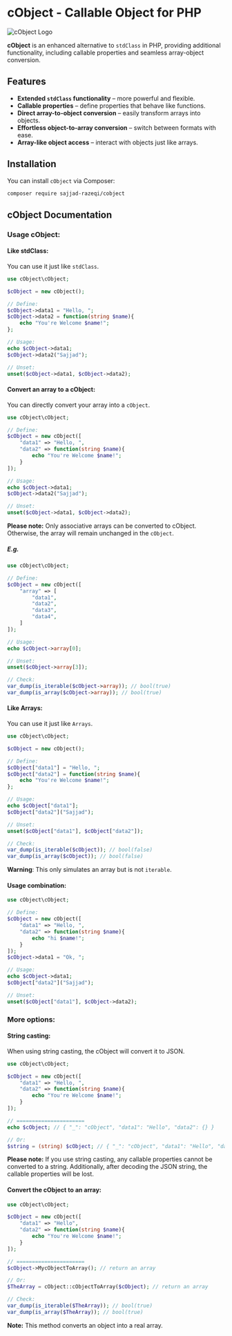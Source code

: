 # cObject - Callable Object for PHP

![cObject Logo](./imgs/logo.webp)

**cObject** is an enhanced alternative to `stdClass` in PHP, providing additional functionality, including callable properties and seamless array-object conversion.  

## Features  

- **Extended `stdClass` functionality** – more powerful and flexible.  
- **Callable properties** – define properties that behave like functions.  
- **Direct array-to-object conversion** – easily transform arrays into objects.  
- **Effortless object-to-array conversion** – switch between formats with ease.  
- **Array-like object access** – interact with objects just like arrays.  

## Installation  

You can install `cObject` via Composer:  

```sh
composer require sajjad-razeqi/cobject
```

## cObject Documentation

### Usage cObject:

#### Like stdClass:

You can use it just like `stdClass`.

```php
use cObject\cObject;

$cObject = new cObject();

// Define:
$cObject->data1 = "Hello, ";
$cObject->data2 = function(string $name){
    echo "You're Welcome $name!";
};

// Usage:
echo $cObject->data1;
$cObject->data2("Sajjad");

// Unset:
unset($cObject->data1, $cObject->data2);
```

#### Convert an array to a cObject:

You can directly convert your array into a `cObject`.

```php
use cObject\cObject;

// Define:
$cObject = new cObject([
    "data1" => "Hello, ",
    "data2" => function(string $name){
        echo "You're Welcome $name!";
    }
]);

// Usage:
echo $cObject->data1;
$cObject->data2("Sajjad");

// Unset:
unset($cObject->data1, $cObject->data2);
```

**Please note:** Only associative arrays can be converted to cObject. Otherwise, the array will remain unchanged in the `cObject`.
##### E.g.
```php
use cObject\cObject;

// Define:
$cObject = new cObject([
    "array" => [
        "data1",
        "data2",
        "data3",
        "data4",
    ]
]);

// Usage:
echo $cObject->array[0];

// Unset:
unset($cObject->array[3]);

// Check:
var_dump(is_iterable($cObject->array)); // bool(true)
var_dump(is_array($cObject->array)); // bool(true)
```

#### Like Arrays:

You can use it just like `Arrays`.

```php
use cObject\cObject;

$cObject = new cObject();

// Define:
$cObject["data1"] = "Hello, ";
$cObject["data2"] = function(string $name){
    echo "You're Welcome $name!";
};

// Usage:
echo $cObject["data1"];
$cObject["data2"]("Sajjad");

// Unset:
unset($cObject["data1"], $cObject["data2"]);

// Check:
var_dump(is_iterable($cObject)); // bool(false)
var_dump(is_array($cObject)); // bool(false)
```

**Warning**: This only simulates an array but is not `iterable`.

#### Usage combination:
```php
use cObject\cObject;

// Define:
$cObject = new cObject([
    "data1" => "Hello, ",
    "data2" => function(string $name){
        echo "hi $name!";
    }
]);
$cObject->data1 = "Ok, ";

// Usage:
echo $cObject->data1;
$cObject["data2"]("Sajjad");

// Unset:
unset($cObject["data1"], $cObject->data2);
```

### More options:

#### String casting:
When using string casting, the cObject will convert it to JSON.
```php
use cObject\cObject;

$cObject = new cObject([
    "data1" => "Hello, ",
    "data2" => function(string $name){
        echo "You're Welcome $name!";
    }
]);

// ======================
echo $cObject; // { "_": "cObject", "data1": "Hello", "data2": {} }

// Or:
$string = (string) $cObject; // { "_": "cObject", "data1": "Hello", "data2": {} }
```
**Please note:** If you use string casting, any callable properties cannot be converted to a string. Additionally, after decoding the JSON string, the callable properties will be lost.

#### Convert the cObject to an array:
```php
use cObject\cObject;

$cObject = new cObject([
    "data1" => "Hello",
    "data2" => function(string $name){
        echo "You're Welcome $name!";
    }
]);

// ======================
$cObject->MycObjectToArray(); // return an array

// Or:
$TheArray = cObject::cObjectToArray($cObject); // return an array

// Check:
var_dump(is_iterable($TheArray)); // bool(true)
var_dump(is_array($TheArray)); // bool(true)
```
**Note:** This method converts an object into a real array.
